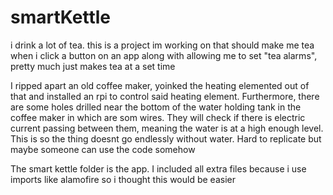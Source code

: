# smartKettle
i drink a lot of tea. this is a project im working on that should make me 
tea when i click a button on an app along with allowing me to set "tea alarms", pretty much just makes tea at a set time

I ripped apart an old coffee maker, yoinked the heating elemented out of that and installed an rpi to control said 
heating element. Furthermore, there are some holes drilled near the bottom of the water holding tank in the coffee maker
in which are som wires. They will check if there is electric current passing between them, meaning the water is at a 
high enough level. This is so the thing doesnt go endlessly without water. Hard to replicate but maybe someone can use
the code somehow

The smart kettle folder is the app. I included all extra files because i use imports like alamofire so i thought this would be easier
